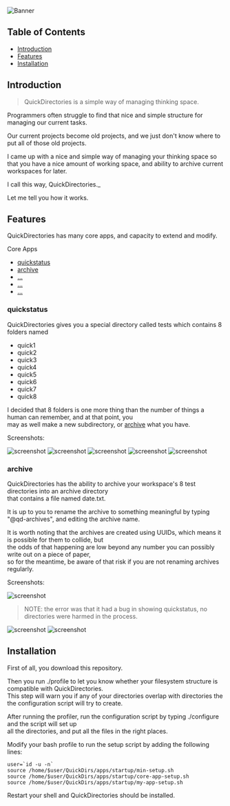 ![Banner](gallery/Banner2.png)

## Table of Contents

* [Introduction](#intro)
* [Features](#features)
* [Installation](#install)

## <a name="intro">Introduction</a>

> QuickDirectories is a simple way of managing thinking space.

Programmers often struggle to find that nice and simple structure for managing our current tasks. 

Our current projects become old projects, and we just don't know where to put all of those old projects.

I came up with a nice and simple way of managing your thinking space so that you have a nice amount of working space, 
and ability to archive current workspaces for later.

I call this way, QuickDirectories._

Let me tell you how it works.

## <a name="features">Features</a>

QuickDirectories has many core apps, and capacity to extend and modify.

<a name="core-apps">Core Apps</a>

* [quickstatus](#quickstatus)
* [archive](#archive)
* [...](#)
* [...](#)
* [...](#)

### quickstatus

QuickDirectories gives you a special directory called tests which contains 8 folders named 

* quick1
* quick2
* quick3
* quick4
* quick5
* quick6
* quick7
* quick8

I decided that 8 folders is one more thing than the number of things a human can remember, and at that point, you <br />
may as well make a new subdirectory, or [archive](#archive) what you have.

Screenshots:

  ![screenshot](gallery/0000.png)
  ![screenshot](gallery/0001.png)
  ![screenshot](gallery/0002.png)
  ![screenshot](gallery/0005.png)
  ![screenshot](gallery/0006.png)

### archive

QuickDirectories has the ability to archive your workspace's 8 test directories into an archive directory <br />
that contains a file named date.txt.

It is up to you to rename the archive to something meaningful by typing "@qd-archives", and editing the archive name.

It is worth noting that the archives are created using UUIDs, which means it is possible for them to collide, but <br />
the odds of that happening are low beyond any number you can possibly write out on a piece of paper, <br />
so for the meantime, be aware of that risk if you are not renaming archives regularly.

Screenshots:

  ![screenshot](gallery/0002.png)

  > NOTE: the error was that it had a bug in showing quickstatus, no directories were harmed in the process.

  ![screenshot](gallery/0003.png)
  ![screenshot](gallery/0007.png)

## <a name="install">Installation</a>

First of all, you download this repository.

Then you run ./profile to let you know whether your filesystem structure is compatible with QuickDirectories. <br />
This step will warn you if any of your directories overlap with directories the the configuration script will try to create.

After running the profiler, run the configuration script by typing ./configure and the script will set up <br />
all the directories, and put all the files in the right places.

Modify your bash profile to run the setup script by adding the following lines:

```
user=`id -u -n`
source /home/$user/QuickDirs/apps/startup/min-setup.sh
source /home/$user/QuickDirs/apps/startup/core-app-setup.sh
source /home/$user/QuickDirs/apps/startup/my-app-setup.sh
```

Restart your shell and QuickDirectories should be installed.



